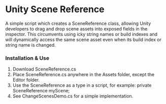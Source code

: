 # Unity Scene Reference


A simple script which creates a SceneReference class, allowing Unity developers to drag and drop scene assets into exposed fields in the inspector. This circumvents using icky string names or build indexes and will dynamically access the same scene asset even when its build index or string name is changed.

### Installation & Use
1. Download SceneReference.cs
2. Place SceneReference.cs anywhere in the Assets folder, except the Editor folder.
3. Use the SceneReference as a type in a script, for example: private SceneReference myScene; 
4. See ChangeScenesDemo.cs for a simple implementation.
